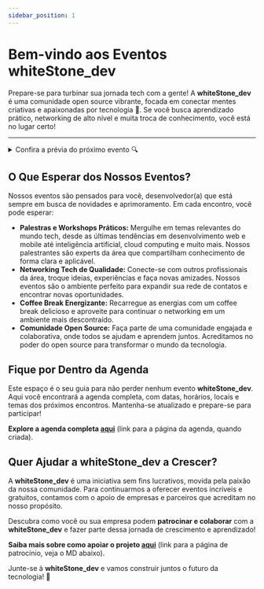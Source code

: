 ```yaml
---
sidebar_position: 1
---
```


# Bem-vindo aos Eventos whiteStone_dev

Prepare-se para turbinar sua jornada tech com a gente! A **whiteStone_dev** é uma comunidade open source vibrante, focada em conectar mentes criativas e apaixonadas por tecnologia 🚀. Se você busca aprendizado prático, networking de alto nível e muita troca de conhecimento, você está no lugar certo!

---

<details>
        <summary>Confira a prévia do próximo evento 🔍</summary>

{@include: /agenda/_envents_pills/2025-04-24-fenix.md}

### Para mais informações, confira o completo [aqui](/eventos/agenda/2025-04-24-fenix)

</details>

## O Que Esperar dos Nossos Eventos?

Nossos eventos são pensados para você, desenvolvedor(a) que está sempre em busca de novidades e aprimoramento. Em cada encontro, você pode esperar:

- **Palestras e Workshops Práticos:** Mergulhe em temas relevantes do mundo tech, desde as últimas tendências em desenvolvimento web e mobile até inteligência artificial, cloud computing e muito mais. Nossos palestrantes são experts da área que compartilham conhecimento de forma clara e aplicável.
- **Networking Tech de Qualidade:** Conecte-se com outros profissionais da área, troque ideias, experiências e faça novas amizades. Nossos eventos são o ambiente perfeito para expandir sua rede de contatos e encontrar novas oportunidades.
- **Coffee Break Energizante:** Recarregue as energias com um coffee break delicioso e aproveite para continuar o networking em um ambiente mais descontraído.
- **Comunidade Open Source:** Faça parte de uma comunidade engajada e colaborativa, onde todos se ajudam e aprendem juntos. Acreditamos no poder do open source para transformar o mundo da tecnologia.

## Fique por Dentro da Agenda

Este espaço é o seu guia para não perder nenhum evento **whiteStone_dev**. Aqui você encontrará a agenda completa, com datas, horários, locais e temas dos próximos encontros. Mantenha-se atualizado e prepare-se para participar!

**Explore a agenda completa [aqui](/eventos/category/agenda)** (link para a página da agenda, quando criada).

## Quer Ajudar a whiteStone_dev a Crescer?

A **whiteStone_dev** é uma iniciativa sem fins lucrativos, movida pela paixão da nossa comunidade. Para continuarmos a oferecer eventos incríveis e gratuitos, contamos com o apoio de empresas e parceiros que acreditam no nosso propósito.

Descubra como você ou sua empresa podem **patrocinar e colaborar** com a **whiteStone_dev** e fazer parte dessa jornada de crescimento e aprendizado!

**Saiba mais sobre como apoiar o projeto [aqui](/eventos/sobre/patrocinio)** (link para a página de patrocínio, veja o MD abaixo).

Junte-se à **whiteStone_dev** e vamos construir juntos o futuro da tecnologia! 🚀
